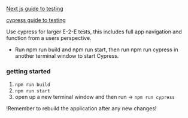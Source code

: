 [Next js guide to testing](https://nextjs.org/docs/testing)

[cypress guide to testing](https://docs.cypress.io/guides/getting-started/writing-your-first-test?utm_source=Test%20Runner&utm_medium=New%20Project%20Banner&utm_campaign=How%20To)

Use cypress for larger E-2-E tests, this includes full app navigation and function from a users perspective.

- Run npm run build and npm run start, then run npm run cypress in another terminal window to start Cypress.

### getting started

1. `npm run build`
2. `npm run start`
3. open up a new terminal window and then run -> `npm run cypress`

!Remember to rebuild the application after any new changes!
